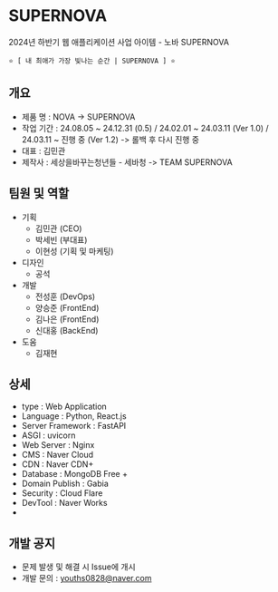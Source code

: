 # SUPERNOVA
2024년 하반기 웹 애플리케이션 사업 아이템 - 노바 SUPERNOVA

    ⭐️ [ 내 최애가 가장 빛나는 순간 | SUPERNOVA ] ⭐️   


## 개요
 - 제품 명 : NOVA -> SUPERNOVA
 - 작업 기간 : 24.08.05 ~ 24.12.31 (0.5) / 24.02.01 ~ 24.03.11 (Ver 1.0) / 24.03.11 ~  진행 중 (Ver 1.2)  -> 롤백 후 다시 진행 중
 - 대표 : 김민관
 - 제작사 : 세상을바꾸는청년들 - 세바청  -> TEAM SUPERNOVA
  
## 팀원 및 역할
  + 기획
    + 김민관 (CEO)
    + 박세빈 (부대표)
    + 이현성 (기획 및 마케팅)
  + 디자인
    + 공석
  + 개발
    + 전성훈 (DevOps)
    + 양승준 (FrontEnd)
    + 김나은 (FrontEnd)
    + 신대홍 (BackEnd)
  + 도움
    + 김재현


## 상세
 - type : Web Application
 - Language : Python, React.js
 - Server Framework : FastAPI
 - ASGI : uvicorn
 - Web Server : Nginx
 - CMS : Naver Cloud
 - CDN : Naver CDN+
 - Database : MongoDB Free +
 - Domain Publish : Gabia
 - Security : Cloud Flare
 - DevTool : Naver Works
 - 
 
## 개발 공지
 - 문제 발생 및 해결 시 Issue에 개시
 - 개발 문의 : youths0828@naver.com

